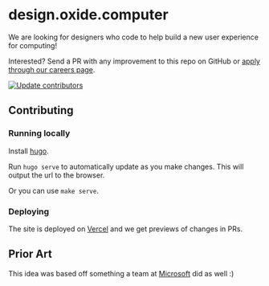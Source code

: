 # design.oxide.computer

We are looking for designers who code to help build a new user experience for computing!

Interested? Send a PR with any improvement to this repo on GitHub or [apply through our careers page](https://oxide.computer/careers/product-engineering/).

[![Update contributors](https://github.com/oxidecomputer/design-site/workflows/Update%20contributors/badge.svg)](https://github.com/oxidecomputer/design-site/actions?query=workflow%3A%22Update+contributors%22+branch%3Amaster)

## Contributing

### Running locally

Install [hugo](https://gohugo.io/).

Run `hugo serve` to automatically update as you make changes. This will output
the url to the browser.

Or you can use `make serve`.

### Deploying

The site is deployed on [Vercel](https://vercel.com/) and we get previews of changes in PRs.

## Prior Art

This idea was based off something a team at [Microsoft](https://microsoft.github.io/join-dev-design/) did as well :)
